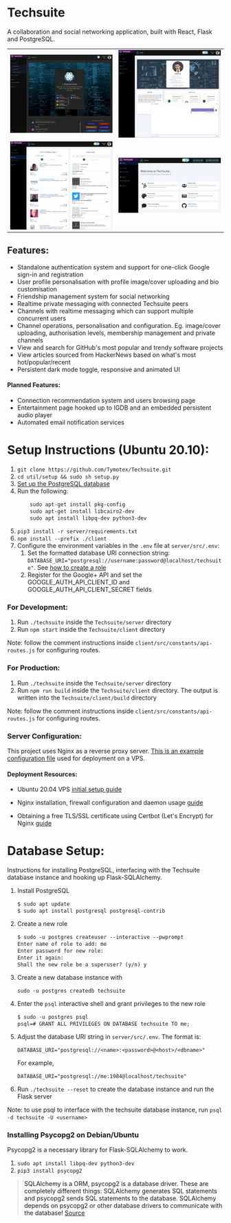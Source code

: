 # Techsuite
A collaboration and social networking application, built with React, Flask and PostgreSQL.  

<table>
    <tr>
        <td width="50%">            
            <img src="./images/techsuite-channel-showcase.png"></img>
        </td>
        <td>
            <img src="./images/techsuite-message-showcase.png"></img>
        </td>
    <tr>
    <tr>
        <td width="50%">            
            <img src="./images/techsuite-news-showcase.png"></img>
        </td>
        <td>
            <img src="./images/techsuite-home-showcase.png"></img>
        </td>
    <tr>
</table>


## Features:
- Standalone authentication system and support for one-click Google sign-in and registration
- User profile personalisation with profile image/cover uploading and bio customisation 
- Friendship management system for social networking
- Realtime private messaging with connected Techsuite peers
- Channels with realtime messaging which can support multiple concurrent users
- Channel operations, personalisation and configuration. Eg. image/cover uploading, authorisation levels, membership management and private channels
- View and search for GitHub's most popular and trendy software projects
- View articles sourced from HackerNews based on what's most hot/popular/recent
- Persistent dark mode toggle, responsive and animated UI

#### Planned Features:
- Connection recommendation system and users browsing page
- Entertainment page hooked up to IGDB and an embedded persistent audio player
- Automated email notification services

# Setup Instructions (Ubuntu 20.10):
1. `git clone https://github.com/Tymotex/Techsuite.git`
2. `cd util/setup && sudo sh setup.py` 
3. [Set up the PostgreSQL database](#database-setup)
4. Run the following:
    ```
        sudo apt-get install pkg-config
        sudo apt-get install libcairo2-dev
        sudo apt install libpq-dev python3-dev
    ```
5. `pip3 install -r server/requirements.txt`
6. `npm install --prefix ./client`
7. Configure the environment variables in the `.env` file at `server/src/.env`: 
    1. Set the formatted database URI connection string: `DATABASE_URI="postgresql://username:password@localhost/techsuite"`. See [how to create a role](#database-setup)
    2. Register for the Google+ API and set the GOOGLE_AUTH_API_CLIENT_ID and GOOGLE_AUTH_API_CLIENT_SECRET fields

### For Development:
1. Run `./techsuite` inside the `Techsuite/server` directory
2. Run `npm start` inside the `Techsuite/client` directory

Note: follow the comment instructions inside `client/src/constants/api-routes.js` for configuring routes. 

### For Production:
1. Run `./techsuite` inside the `Techsuite/server` directory
2. Run `npm run build` inside the `Techsuite/client` directory. The output is written into the `Techsuite/client/build` directory

Note: follow the comment instructions inside `client/src/constants/api-routes.js` for configuring routes.

### Server Configuration:
This project uses Nginx as a reverse proxy server. [This is an example configuration file](https://gist.github.com/Tymotex/f23a746727a26eff3c96132ce56d0038) used for deployment on a VPS.

#### Deployment Resources:

- Ubuntu 20.04 VPS [initial setup guide](https://www.digitalocean.com/community/tutorials/initial-server-setup-with-ubuntu-20-04)

- Nginx installation, firewall configuration and daemon usage [guide](https://www.digitalocean.com/community/tutorials/how-to-install-nginx-on-ubuntu-20-04)

- Obtaining a free TLS/SSL certificate using Certbot (Let's Encrypt) for Nginx [guide](https://www.digitalocean.com/community/tutorials/how-to-secure-nginx-with-let-s-encrypt-on-ubuntu-18-04)

<a name="database-setup">

# Database Setup:
Instructions for installing PostgreSQL, interfacing with the Techsuite database instance and hooking up Flask-SQLAlchemy.
1. Install PostgreSQL
    ```
    $ sudo apt update
    $ sudo apt install postgresql postgresql-contrib
    ```
2. Create a new role
    ```
    $ sudo -u postgres createuser --interactive --pwprompt
    Enter name of role to add: me
    Enter password for new role: 
    Enter it again: 
    Shall the new role be a superuser? (y/n) y
    ```
3. Create a new database instance with 
    ```
    sudo -u postgres createdb techsuite
    ```
4. Enter the ```psql``` interactive shell and grant privileges to the new role
    ```
    $ sudo -u postgres psql
    psql=# GRANT ALL PRIVILEGES ON DATABASE techsuite TO me;
    ```
5. Adjust the database URI string in ```server/src/.env```. The format is: 
    ```
    DATABASE_URI="postgresql://<name>:<password>@<host>/<dbname>"
    ```
    For example, 
    ```
    DATABASE_URI="postgresql://me:1984@localhost/techsuite"
    ```
6. Run `./techsuite --reset` to create the database instance and run the Flask server

Note: to use psql to interface with the techsuite database instance, run `psql -d techsuite -U <username>` 

### Installing Psycopg2 on Debian/Ubuntu
Psycopg2 is a necessary library for Flask-SQLAlchemy to work.
1. `sudo apt install libpq-dev python3-dev`
2. `pip3 install psycopg2`

> SQLAlchemy is a ORM, psycopg2 is a database driver. These are completely different things: SQLAlchemy generates SQL statements and psycopg2 sends SQL statements to the database. SQLAlchemy depends on psycopg2 or other database drivers to communicate with the database! [Source](https://stackoverflow.com/questions/8588126/sqlalchemy-or-psycopg2)
